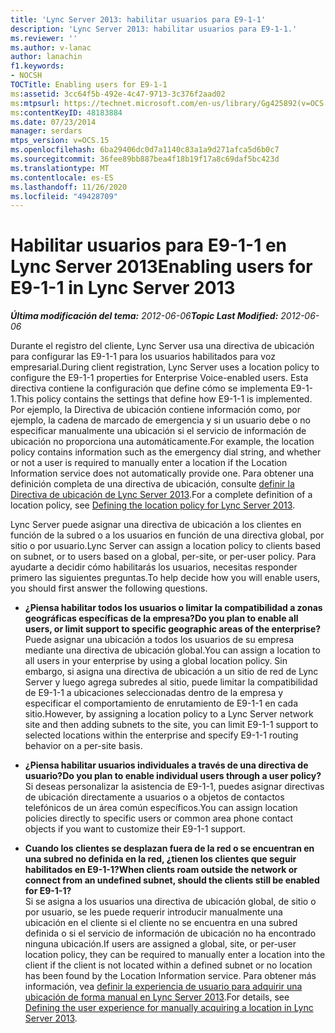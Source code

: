 ```yaml
---
title: 'Lync Server 2013: habilitar usuarios para E9-1-1'
description: 'Lync Server 2013: habilitar usuarios para E9-1-1.'
ms.reviewer: ''
ms.author: v-lanac
author: lanachin
f1.keywords:
- NOCSH
TOCTitle: Enabling users for E9-1-1
ms:assetid: 3cc64f5b-492e-4c47-9713-3c376f2aad02
ms:mtpsurl: https://technet.microsoft.com/en-us/library/Gg425892(v=OCS.15)
ms:contentKeyID: 48183884
ms.date: 07/23/2014
manager: serdars
mtps_version: v=OCS.15
ms.openlocfilehash: 6ba29406dc0d7a1140c83a1a9d271afca5d6b0c7
ms.sourcegitcommit: 36fee89bb887bea4f18b19f17a8c69daf5bc423d
ms.translationtype: MT
ms.contentlocale: es-ES
ms.lasthandoff: 11/26/2020
ms.locfileid: "49428709"
---
```

# <a name="enabling-users-for-e9-1-1-in-lync-server-2013"></a><span data-ttu-id="23ed7-103">Habilitar usuarios para E9-1-1 en Lync Server 2013</span><span class="sxs-lookup"><span data-stu-id="23ed7-103">Enabling users for E9-1-1 in Lync Server 2013</span></span>

<div data-xmlns="http://www.w3.org/1999/xhtml">

<div class="topic" data-xmlns="http://www.w3.org/1999/xhtml" data-msxsl="urn:schemas-microsoft-com:xslt" data-cs="https://msdn.microsoft.com/">

<div data-asp="https://msdn2.microsoft.com/asp">



</div>

<div id="mainSection">

<div id="mainBody"><span data-ttu-id="23ed7-104">

<span> </span></span><span class="sxs-lookup"><span data-stu-id="23ed7-104">

<span> </span></span></span>

<span data-ttu-id="23ed7-105">_**Última modificación del tema:** 2012-06-06_</span><span class="sxs-lookup"><span data-stu-id="23ed7-105">_**Topic Last Modified:** 2012-06-06_</span></span>

<span data-ttu-id="23ed7-106">Durante el registro del cliente, Lync Server usa una directiva de ubicación para configurar las E9-1-1 para los usuarios habilitados para voz empresarial.</span><span class="sxs-lookup"><span data-stu-id="23ed7-106">During client registration, Lync Server uses a location policy to configure the E9-1-1 properties for Enterprise Voice-enabled users.</span></span> <span data-ttu-id="23ed7-107">Esta directiva contiene la configuración que define cómo se implementa E9-1-1.</span><span class="sxs-lookup"><span data-stu-id="23ed7-107">This policy contains the settings that define how E9-1-1 is implemented.</span></span> <span data-ttu-id="23ed7-108">Por ejemplo, la Directiva de ubicación contiene información como, por ejemplo, la cadena de marcado de emergencia y si un usuario debe o no especificar manualmente una ubicación si el servicio de información de ubicación no proporciona una automáticamente.</span><span class="sxs-lookup"><span data-stu-id="23ed7-108">For example, the location policy contains information such as the emergency dial string, and whether or not a user is required to manually enter a location if the Location Information service does not automatically provide one.</span></span> <span data-ttu-id="23ed7-109">Para obtener una definición completa de una directiva de ubicación, consulte [definir la Directiva de ubicación de Lync Server 2013](lync-server-2013-defining-the-location-policy.md).</span><span class="sxs-lookup"><span data-stu-id="23ed7-109">For a complete definition of a location policy, see [Defining the location policy for Lync Server 2013](lync-server-2013-defining-the-location-policy.md).</span></span>

<span data-ttu-id="23ed7-110">Lync Server puede asignar una directiva de ubicación a los clientes en función de la subred o a los usuarios en función de una directiva global, por sitio o por usuario.</span><span class="sxs-lookup"><span data-stu-id="23ed7-110">Lync Server can assign a location policy to clients based on subnet, or to users based on a global, per-site, or per-user policy.</span></span> <span data-ttu-id="23ed7-111">Para ayudarte a decidir cómo habilitarás los usuarios, necesitas responder primero las siguientes preguntas.</span><span class="sxs-lookup"><span data-stu-id="23ed7-111">To help decide how you will enable users, you should first answer the following questions.</span></span>

  - <span data-ttu-id="23ed7-112">**¿Piensa habilitar todos los usuarios o limitar la compatibilidad a zonas geográficas específicas de la empresa?**</span><span class="sxs-lookup"><span data-stu-id="23ed7-112">**Do you plan to enable all users, or limit support to specific geographic areas of the enterprise?**</span></span>  
    <span data-ttu-id="23ed7-113">Puede asignar una ubicación a todos los usuarios de su empresa mediante una directiva de ubicación global.</span><span class="sxs-lookup"><span data-stu-id="23ed7-113">You can assign a location to all users in your enterprise by using a global location policy.</span></span> <span data-ttu-id="23ed7-114">Sin embargo, si asigna una directiva de ubicación a un sitio de red de Lync Server y luego agrega subredes al sitio, puede limitar la compatibilidad de E9-1-1 a ubicaciones seleccionadas dentro de la empresa y especificar el comportamiento de enrutamiento de E9-1-1 en cada sitio.</span><span class="sxs-lookup"><span data-stu-id="23ed7-114">However, by assigning a location policy to a Lync Server network site and then adding subnets to the site, you can limit E9-1-1 support to selected locations within the enterprise and specify E9-1-1 routing behavior on a per-site basis.</span></span>

<!-- end list -->

  - <span data-ttu-id="23ed7-115">**¿Piensa habilitar usuarios individuales a través de una directiva de usuario?**</span><span class="sxs-lookup"><span data-stu-id="23ed7-115">**Do you plan to enable individual users through a user policy?**</span></span>  
    <span data-ttu-id="23ed7-116">Si deseas personalizar la asistencia de E9-1-1, puedes asignar directivas de ubicación directamente a usuarios o a objetos de contactos telefónicos de un área común específicos.</span><span class="sxs-lookup"><span data-stu-id="23ed7-116">You can assign location policies directly to specific users or common area phone contact objects if you want to customize their E9-1-1 support.</span></span>

<!-- end list -->

  - <span data-ttu-id="23ed7-117">**Cuando los clientes se desplazan fuera de la red o se encuentran en una subred no definida en la red, ¿tienen los clientes que seguir habilitados en E9-1-1?**</span><span class="sxs-lookup"><span data-stu-id="23ed7-117">**When clients roam outside the network or connect from an undefined subnet, should the clients still be enabled for E9-1-1?**</span></span>  
    <span data-ttu-id="23ed7-118">Si se asigna a los usuarios una directiva de ubicación global, de sitio o por usuario, se les puede requerir introducir manualmente una ubicación en el cliente si el cliente no se encuentra en una subred definida o si el servicio de información de ubicación no ha encontrado ninguna ubicación.</span><span class="sxs-lookup"><span data-stu-id="23ed7-118">If users are assigned a global, site, or per-user location policy, they can be required to manually enter a location into the client if the client is not located within a defined subnet or no location has been found by the Location Information service.</span></span> <span data-ttu-id="23ed7-119">Para obtener más información, vea [definir la experiencia de usuario para adquirir una ubicación de forma manual en Lync Server 2013](lync-server-2013-defining-the-user-experience-for-manually-acquiring-a-location.md).</span><span class="sxs-lookup"><span data-stu-id="23ed7-119">For details, see [Defining the user experience for manually acquiring a location in Lync Server 2013](lync-server-2013-defining-the-user-experience-for-manually-acquiring-a-location.md).</span></span>

<span data-ttu-id="23ed7-120"></div>

<span> </span>

</div>

</div>

</span><span class="sxs-lookup"><span data-stu-id="23ed7-120"></div>

<span> </span>

</div>

</div>

</span></span></div>

